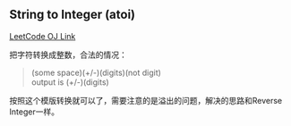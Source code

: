 String to Integer (atoi)
---
[LeetCode OJ Link](https://leetcode.com/problems/string-to-integer-atoi/)

把字符转换成整数，合法的情况：
> (some space)(+/-)(digits)(not digit)  
> output is (+/-)(digits)  

按照这个模版转换就可以了，需要注意的是溢出的问题，解决的思路和Reverse Integer一样。